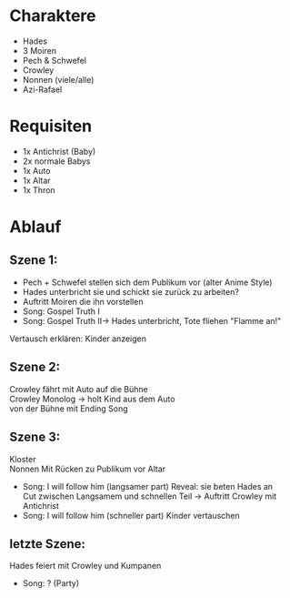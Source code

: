 # Charaktere
- Hades
- 3 Moiren
- Pech & Schwefel
- Crowley
- Nonnen (viele/alle)
- Azi-Rafael

# Requisiten
- 1x Antichrist (Baby)
- 2x normale Babys
- 1x Auto
- 1x Altar
- 1x Thron

# Ablauf
## Szene 1:
- Pech + Schwefel stellen sich dem Publikum vor (alter Anime Style)
- Hades unterbricht sie und schickt sie zurück zu arbeiten?
- Auftritt Moiren die ihn vorstellen  
- Song: Gospel Truth I
- Song: Gospel Truth II-> Hades unterbricht, Tote fliehen "Flamme an!"

Vertausch erklären: Kinder anzeigen

## Szene 2:  
Crowley fährt mit Auto auf die Bühne  
Crowley Monolog -> holt Kind aus dem Auto  
von der Bühne mit Ending Song  

## Szene 3:  
Kloster  
Nonnen Mit Rücken zu Publikum vor Altar  
- Song: I will follow him (langsamer part)
Reveal: sie beten Hades an  
Cut zwischen Langsamem und schnellen Teil -> Auftritt Crowley mit Antichrist
- Song: I will follow him (schneller part)
Kinder vertauschen

## letzte Szene:  
Hades feiert mit Crowley und Kumpanen
- Song: ? (Party)
